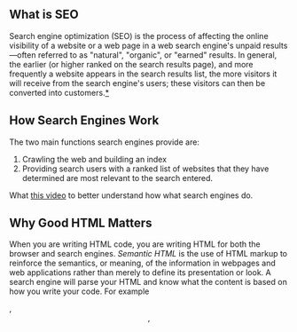 ## What is SEO

Search engine optimization (SEO) is the process of affecting the online visibility of a website or a web page in a web search engine's unpaid results—often referred to as "natural", "organic", or "earned" results. In general, the earlier (or higher ranked on the search results page), and more frequently a website appears in the search results list, the more visitors it will receive from the search engine's users; these visitors can then be converted into customers.[*](https://en.wikipedia.org/wiki/Search_engine_optimization)

## How Search Engines Work

The two main functions search engines provide are:

1) Crawling the web and building an index
2) Providing search users with a ranked list of websites that they have determined are most relevant to the search entered.

What [this video](https://www.youtube.com/watch?v=LVV_93mBfSU) to better understand how what search engines do.

## Why Good HTML Matters

When you are writing HTML code, you are writing HTML for both the browser and search engines. *Semantic HTML* is the use of HTML markup to reinforce the semantics, or meaning, of the information in webpages and web applications rather than merely to define its presentation or look. A search engine will parse your HTML and know what the content is based on how you write your code. For example <nav>, <header>, <title>, <article>, <aside> and others are all meant to inform the machines reading your page what type of content is contained within the tags.

One of the most important elements for SEO is the title tag:

```HTML
<title>Great Dane - Site Name</title>
```

The title tag should inform search engines what this page is about. It's also what appears in search engine result links and our bookmarks.

The image below shows the site title and how it's used by Google.

![Site title](https://github.com/UMInteractive/Weblab/blob/master/images/dane.png?raw=true)

The image below shows how the browser uses the title tag

![Tab](https://github.com/UMInteractive/Weblab/blob/master/images/dane-title.png?raw=true)

While the title is by no means the only element a search engine considers into its ranking formula, it does carry some weight.

#### How search engines rank importance

How search engines rank search results is a closely guarded secret, but it's common knowledge that correct use of semantic HTML does help in SEO rankings. This is most evident in header tags:

# h1 Most important
## h2 Second most important
### h3 Third most important
#### h4 fourth most important
##### and so on....

The most important keywords should be in the title and article heading (h1). There should only be one heading per page.

## Why Good Content Matters

More important than good HTML is having relevant content. Search engines have worked hard to get you the best and freshest content. Nothing beats having good content that's regularly updated.

## Marketing

[Twitter](https://ads.twitter.com/)

[Facebook](https://www.facebook.com/business/)

[Google Adwords](https://adwords.google.com)

## Adding Google Analytics.

* Visit https://analytics.google.com
 * You can use your existing google account or create a new one
   * If you login to the site for the first time it will direct you to create a new property, set property settings, and allow you to get your tracking info.
* Once you create property you can click, on the admin panel and edit your property, settings, and get your tracking info.
![Admin Panel](../images/adminpanel.png)

 * If you need to create an new property or edit you need to include the following information
![Property Details](../images/propertydetails.png)
 * Click on property settings and your URL and save
![Property Settings](../images/propertysettings.png)
 * Click on .js Tracking Info => Tracking code
![Get Tracking Code](../images/getrackingcode.jpg)
 * Copy the script tag under the section labeled Website Tracking
![Tracking Code](../images/trackingdata.png)
